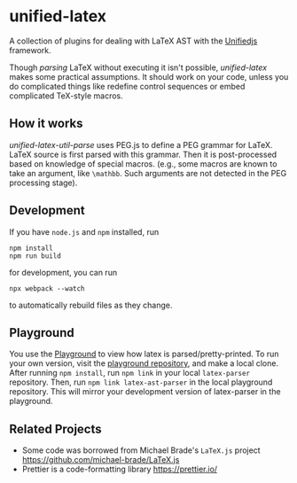 # unified-latex
A collection of plugins for dealing with LaTeX AST with the [Unifiedjs](https://unifiedjs.com/) framework.

Though *parsing* LaTeX without executing it isn't possible, *unified-latex* makes some
practical assumptions. It should work on your code, unless you do complicated things like redefine control sequences
or embed complicated TeX-style macros.

## How it works

*unified-latex-util-parse* uses PEG.js to define a PEG grammar for LaTeX.
LaTeX source is first parsed with this grammar. Then it is post-processed
based on knowledge of special macros. (e.g., some macros are known to take
an argument, like `\mathbb`. Such arguments are not detected in the PEG
processing stage).

## Development

If you have `node.js` and `npm` installed, run
```
npm install
npm run build
```

for development, you can run
```
npx webpack --watch
```
to automatically rebuild files as they change.

## Playground

You use the [Playground](https://siefkenj.github.io/latex-parser-playground) to view
how latex is parsed/pretty-printed. To run your own version, visit the [playground repository](https://github.com/siefkenj/latex-parser-playground),
and make a local clone. After running `npm install`, run `npm link` in your local `latex-parser` repository. Then, run `npm link latex-ast-parser`
in the local playground repository. This will mirror your development version of latex-parser in the playground.

## Related Projects

  * Some code was borrowed from Michael Brade's `LaTeX.js` project https://github.com/michael-brade/LaTeX.js
  * Prettier is a code-formatting library https://prettier.io/

